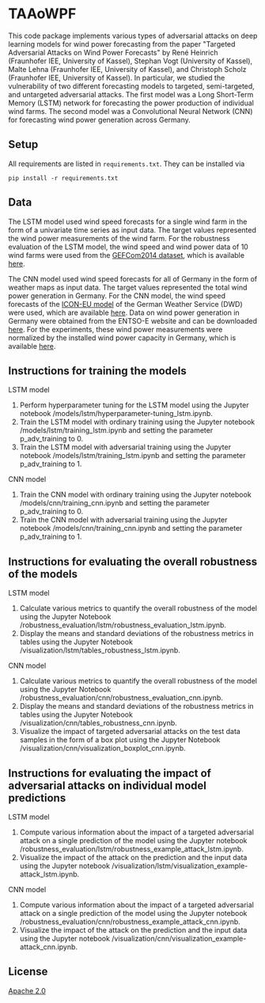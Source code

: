 # TAAoWPF

This code package implements various types of adversarial attacks on deep learning models for wind power forecasting from the paper "Targeted Adversarial Attacks on Wind Power Forecasts" by René Heinrich (Fraunhofer IEE, University of Kassel), Stephan Vogt (University of Kassel), Malte Lehna (Fraunhofer IEE, University of Kassel), and Christoph Scholz (Fraunhofer IEE, University of Kassel).
In particular, we studied the vulnerability of two different forecasting models to targeted, semi-targeted, and untargeted adversarial attacks. 
The first model was a Long Short-Term Memory (LSTM) network for forecasting the power production of individual wind farms. 
The second model was a Convolutional Neural Network (CNN) for forecasting wind power generation across Germany.

## Setup
All requirements are listed in `requirements.txt`. They can be installed via
```{python}
pip install -r requirements.txt
```

## Data
The LSTM model used wind speed forecasts for a single wind farm in the form of a univariate time series as input data. 
The target values represented the wind power measurements of the wind farm. 
For the robustness evaluation of the LSTM model, the wind speed and wind power data of 10 wind farms were used from the [GEFCom2014 dataset](https://www.sciencedirect.com/science/article/abs/pii/S0169207016000133), which is available [here](https://www.dropbox.com/s/pqenrr2mcvl0hk9/GEFCom2014.zip?dl=0).

The CNN model used wind speed forecasts for all of Germany in the form of weather maps as input data. 
The target values represented the total wind power generation in Germany. 
For the CNN model, the wind speed forecasts of the [ICON-EU model](https://www.dwd.de/DWD/forschung/nwv/fepub/icon_database_main.pdf) of the German Weather Service (DWD) were used, which are available [here](https://opendata.dwd.de/weather/nwp/icon-eu/). 
Data on wind power generation in Germany were obtained from the ENTSO-E website and can be downloaded [here](https://transparency.entsoe.eu/generation/r2/actualGenerationPerProductionType/show). 
For the experiments, these wind power measurements were normalized by the installed wind power capacity in Germany, which is available [here](https://transparency.entsoe.eu/generation/r2/installedGenerationCapacityAggregation/show).

## Instructions for training the models

LSTM model
1. Perform hyperparameter tuning for the LSTM model using the Jupyter notebook /models/lstm/hyperparameter-tuning_lstm.ipynb.
2. Train the LSTM model with ordinary training using the Jupyter notebook /models/lstm/training_lstm.ipynb and setting the parameter p_adv_training to 0.
3. Train the LSTM model with adversarial training using the Jupyter notebook /models/lstm/training_lstm.ipynb and setting the parameter p_adv_training to 1.

CNN model
1. Train the CNN model with ordinary training using the Jupyter notebook /models/cnn/training_cnn.ipynb and setting the parameter p_adv_training to 0.
2. Train the CNN model with adversarial training using the Jupyter notebook /models/cnn/training_cnn.ipynb and setting the parameter p_adv_training to 1.

## Instructions for evaluating the overall robustness of the models

LSTM model
1. Calculate various metrics to quantify the overall robustness of the model using the Jupyter Notebook /robustness_evaluation/lstm/robustness_evaluation_lstm.ipynb.
2. Display the means and standard deviations of the robustness metrics in tables using the Jupyter Notebook /visualization/lstm/tables_robustness_lstm.ipynb.

CNN model
1. Calculate various metrics to quantify the overall robustness of the model using the Jupyter Notebook /robustness_evaluation/cnn/robustness_evaluation_cnn.ipynb.
2. Display the means and standard deviations of the robustness metrics in tables using the Jupyter Notebook /visualization/cnn/tables_robustness_cnn.ipynb.
3. Visualize the impact of targeted adversarial attacks on the test data samples in the form of a box plot using the Jupyter Notebook /visualization/cnn/visualization_boxplot_cnn.ipynb.

## Instructions for evaluating the impact of adversarial attacks on individual model predictions

LSTM model
1. Compute various information about the impact of a targeted adversarial attack on a single prediction of the model using the Jupyter notebook /robustness_evaluation/lstm/robustness_example_attack_lstm.ipynb.
2. Visualize the impact of the attack on the prediction and the input data using the Jupyter notebook /visualization/lstm/visualization_example-attack_lstm.ipynb.

CNN model
1. Compute various information about the impact of a targeted adversarial attack on a single prediction of the model using the Jupyter notebook /robustness_evaluation/cnn/robustness_example_attack_cnn.ipynb.
2. Visualize the impact of the attack on the prediction and the input data using the Jupyter notebook /visualization/cnn/visualization_example-attack_cnn.ipynb.

## License

[Apache 2.0](https://www.apache.org/licenses/LICENSE-2.0.txt)
